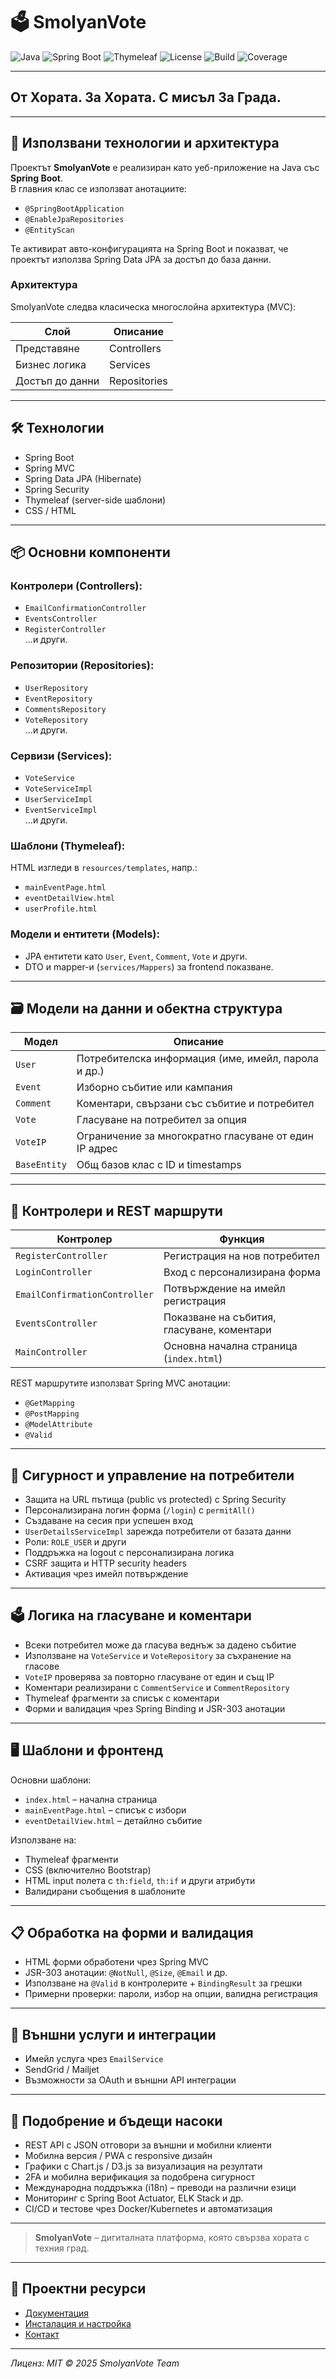 # 🗳️ SmolyanVote

![Java](https://img.shields.io/badge/Java-17-blue?logo=java) 
![Spring Boot](https://img.shields.io/badge/Spring_Boot-3.4.4-brightgreen?logo=springboot) 
![Thymeleaf](https://img.shields.io/badge/Thymeleaf-HTML-orange?logo=thymeleaf) 
![License](https://img.shields.io/badge/License-MIT-green) 
![Build](https://img.shields.io/badge/build-passing-brightgreen)
![Coverage](https://img.shields.io/badge/coverage-95%25-green)

---

## От Хората. За Хората. С мисъл За Града.

---

## 🚀 Използвани технологии и архитектура

Проектът **SmolyanVote** е реализиран като уеб-приложение на Java със **Spring Boot**.  
В главния клас се използват анотациите:

- `@SpringBootApplication`  
- `@EnableJpaRepositories`  
- `@EntityScan`

Те активират авто-конфигурацията на Spring Boot и показват, че проектът използва Spring Data JPA за достъп до база данни.

### Архитектура

SmolyanVote следва класическа многослойна архитектура (MVC):

| Слой               | Описание                     |
|--------------------|------------------------------|
| Представяне        | Controllers                  |
| Бизнес логика      | Services                    |
| Достъп до данни    | Repositories                |

---

## 🛠️ Технологии

- Spring Boot  
- Spring MVC  
- Spring Data JPA (Hibernate)  
- Spring Security  
- Thymeleaf (server-side шаблони)  
- CSS / HTML  

---

## 📦 Основни компоненти

### Контролери (Controllers):

- `EmailConfirmationController`
- `EventsController`
- `RegisterController`  
...и други.

### Репозитории (Repositories):

- `UserRepository`
- `EventRepository`
- `CommentsRepository`
- `VoteRepository`  
...и други.

### Сервизи (Services):

- `VoteService`
- `VoteServiceImpl`
- `UserServiceImpl`
- `EventServiceImpl`  
...и други.

### Шаблони (Thymeleaf):

HTML изгледи в `resources/templates`, напр.:

- `mainEventPage.html`  
- `eventDetailView.html`  
- `userProfile.html`  

### Модели и ентитети (Models):

- JPA ентитети като `User`, `Event`, `Comment`, `Vote` и други.  
- DTO и mapper-и (`services/Mappers`) за frontend показване.

---

## 🗃️ Модели на данни и обектна структура

| Модел     | Описание                                               |
|-----------|--------------------------------------------------------|
| `User`    | Потребителска информация (име, имейл, парола и др.)   |
| `Event`   | Изборно събитие или кампания                           |
| `Comment` | Коментари, свързани със събитие и потребител          |
| `Vote`    | Гласуване на потребител за опция                        |
| `VoteIP`  | Ограничение за многократно гласуване от един IP адрес |
| `BaseEntity` | Общ базов клас с ID и timestamps                      |

---

## 🔗 Контролери и REST маршрути

| Контролер                | Функция                                |
|-------------------------|---------------------------------------|
| `RegisterController`    | Регистрация на нов потребител          |
| `LoginController`       | Вход с персонализирана форма           |
| `EmailConfirmationController` | Потвърждение на имейл регистрация  |
| `EventsController`      | Показване на събития, гласуване, коментари |
| `MainController`        | Основна начална страница (`index.html`)  |

REST маршрутите използват Spring MVC анотации:

- `@GetMapping`  
- `@PostMapping`  
- `@ModelAttribute`  
- `@Valid`  

---

## 🔐 Сигурност и управление на потребители

- Защита на URL пътища (public vs protected) с Spring Security  
- Персонализирана логин форма (`/login`) с `permitAll()`  
- Създаване на сесия при успешен вход  
- `UserDetailsServiceImpl` зарежда потребители от базата данни  
- Роли: `ROLE_USER` и други  
- Поддръжка на logout с персонализирана логика  
- CSRF защита и HTTP security headers  
- Активация чрез имейл потвърждение  

---

## 🗳️ Логика на гласуване и коментари

- Всеки потребител може да гласува веднъж за дадено събитие  
- Използване на `VoteService` и `VoteRepository` за съхранение на гласове  
- `VoteIP` проверява за повторно гласуване от един и същ IP  
- Коментари реализирани с `CommentService` и `CommentRepository`  
- Thymeleaf фрагменти за списък с коментари  
- Форми и валидация чрез Spring Binding и JSR-303 анотации  

---

## 🖥️ Шаблони и фронтенд

Основни шаблони:

- `index.html` – начална страница  
- `mainEventPage.html` – списък с избори  
- `eventDetailView.html` – детайлно събитие  

Използване на:

- Thymeleaf фрагменти  
- CSS (включително Bootstrap)  
- HTML input полета с `th:field`, `th:if` и други атрибути  
- Валидирани съобщения в шаблоните  

---

## 📋 Обработка на форми и валидация

- HTML форми обработени чрез Spring MVC  
- JSR-303 анотации: `@NotNull`, `@Size`, `@Email` и др.  
- Използване на `@Valid` в контролерите + `BindingResult` за грешки  
- Примерни проверки: пароли, избор на опции, валидна регистрация  

---

## 🔗 Външни услуги и интеграции

- Имейл услуга чрез `EmailService`
- SendGrid / Mailjet  
- Възможности за OAuth и външни API интеграции  

---

## 🔮 Подобрение и бъдещи насоки

- REST API с JSON отговори за външни и мобилни клиенти  
- Мобилна версия / PWA с responsive дизайн  
- Графики с Chart.js / D3.js за визуализация на резултати  
- 2FA и мобилна верификация за подобрена сигурност  
- Международна поддръжка (i18n) – преводи на различни езици  
- Мониторинг с Spring Boot Actuator, ELK Stack и др.  
- CI/CD и тестове чрез Docker/Kubernetes и автоматизация  

---


> **SmolyanVote** – дигиталната платформа, която свързва хората с техния град.  

---

## 📂 Проектни ресурси

- [Документация](https://example.com/docs)  
- [Инсталация и настройка](https://example.com/install)  
- [Контакт](mailto:contact@smolyanvote.bg)

---

*Лиценз: MIT © 2025 SmolyanVote Team*

